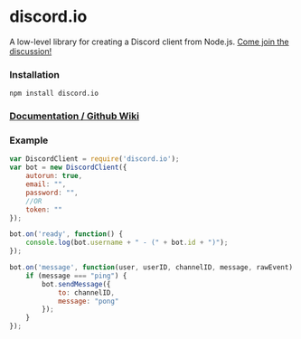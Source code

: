 # discord.io
A low-level library for creating a Discord client from Node.js. [Come join the discussion!](https://discord.gg/0SBTUU1wZTXbhMXV)

### Installation
`npm install discord.io`

### [Documentation / Github Wiki](https://github.com/izy521/discord.io/wiki)

### Example
```javascript
var DiscordClient = require('discord.io');
var bot = new DiscordClient({
    autorun: true,
    email: "",
    password: "",
    //OR
    token: ""
});

bot.on('ready', function() {
    console.log(bot.username + " - (" + bot.id + ")");
});

bot.on('message', function(user, userID, channelID, message, rawEvent) {
    if (message === "ping") {
        bot.sendMessage({
            to: channelID,
            message: "pong"
        });
    }
});
```
